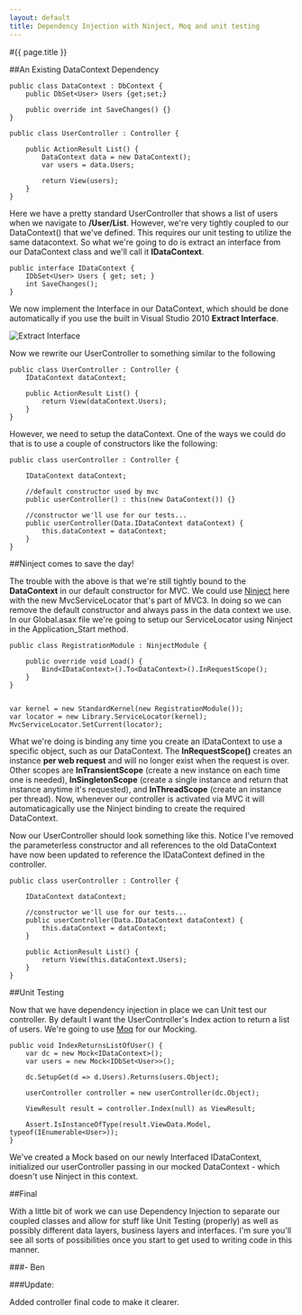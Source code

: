 ```yaml
---
layout: default
title: Dependency Injection with Ninject, Moq and unit testing
---
```

#{{ page.title }}

##An Existing DataContext Dependency

    public class DataContext : DbContext {
        public DbSet<User> Users {get;set;}
    
        public override int SaveChanges() {}
    }

    public class UserController : Controller {
    
        public ActionResult List() {
            DataContext data = new DataContext();
            var users = data.Users;
    
            return View(users);
        }
    }


Here we have a pretty standard UserController that shows a list of users when we navigate to <strong>/User/List</strong>.
However, we're very tightly coupled to our DataContext() that we've defined. This requires our unit testing to utilize the same datacontext. So what we're going to do is extract an interface from our DataContext class and we'll call it <strong>IDataContext</strong>.

    public interface IDataContext {
        IDbSet<User> Users { get; set; }
        int SaveChanges();
    }


We now implement the Interface in our DataContext, which should be done automatically if you use the built in Visual Studio 2010 <strong>Extract Interface</strong>.

<img src="http://aws.buildstarted.com/extractinterface.png" alt="Extract Interface" title="" />

Now we rewrite our UserController to something similar to the following

    public class UserController : Controller {
        IDataContext dataContext;
    
        public ActionResult List() {
            return View(dataContext.Users);
        }
    }


However, we need to setup the dataContext. One of the ways we could do that is to use a couple of constructors like the following:

    public class userController : Controller {
    
        IDataContext dataContext;
    
        //default constructor used by mvc
        public userController() : this(new DataContext()) {}
    
        //constructor we'll use for our tests...
        public userController(Data.IDataContext dataContext) {
            this.dataContext = dataContext;
        }
    }


##Ninject comes to save the day!

The trouble with the above is that we're still tightly bound to the <strong>DataContext</strong> in our default constructor for MVC. We could use <a href='http://ninject.org/' target='&#95;new'>Ninject</a> here with the new MvcServiceLocator that's part of MVC3. In doing so we can remove the default constructor and always pass in the data context we use. In our Global.asax file we're going to setup our ServiceLocator using Ninject in the Application&#95;Start method.

    public class RegistrationModule : NinjectModule {
    
        public override void Load() {
            Bind<IDataContext>().To<DataContext>().InRequestScope();
        }
    }


    var kernel = new StandardKernel(new RegistrationModule());
    var locator = new Library.ServiceLocator(kernel);
    MvcServiceLocator.SetCurrent(locator);


What we're doing is binding any time you create an IDataContext to use a specific object, such as our DataContext. The <strong>InRequestScope()</strong> creates an instance <strong>per web request</strong> and will no longer exist when the request is over. Other scopes are <strong>InTransientScope</strong> (create a new instance on each time one is needed), <strong>InSingletonScope</strong> (create a single instance and return that instance anytime it's requested), and <strong>InThreadScope</strong> (create an instance per thread). Now, whenever our controller is activated via MVC it will automaticagically use the Ninject binding to create the required DataContext.

Now our UserController should look something like this. Notice I've removed the parameterless constructor and all references to the old DataContext have now been updated to reference the IDataContext defined in the controller.

    public class userController : Controller {
    
        IDataContext dataContext;
    
        //constructor we'll use for our tests...
        public userController(Data.IDataContext dataContext) {
            this.dataContext = dataContext;
        }

        public ActionResult List() {
            return View(this.dataContext.Users);
        }
    }


##Unit Testing

Now that we have dependency injection in place we can Unit test our controller. By default I want the UserController's Index action to return a list of users. We're going to use <a href='http://code.google.com/p/moq/' target='&#95;new'>Moq</a> for our Mocking.

    public void IndexReturnsListOfUser() {
        var dc = new Mock<IDataContext>();
        var users = new Mock<IDbSet<User>>();
    
        dc.SetupGet(d => d.Users).Returns(users.Object);
    
        userController controller = new userController(dc.Object);
    
        ViewResult result = controller.Index(null) as ViewResult;
            
        Assert.IsInstanceOfType(result.ViewData.Model, typeof(IEnumerable<User>));
    }


We've created a Mock based on our newly Interfaced IDataContext, initialized our userController passing in our mocked DataContext - which doesn't use Ninject in this context.

##Final

With a little bit of work we can use Dependency Injection to separate our coupled classes and allow for stuff like Unit Testing (properly) as well as possibly different data layers, business layers and interfaces. I'm sure you'll see all sorts of possibilities once you start to get used to writing code in this manner.

###- Ben

###Update:

Added controller final code to make it clearer.